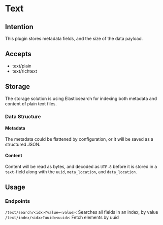 # Text

## Intention
This plugin stores metadata fields, and the size of the data payload.


## Accepts
* text/plain
* text/richtext


## Storage
The storage solution is using Elasticsearch for indexing
both metadata and content of plain text files.

### Data Structure
#### Metadata
The metadata could be flattened by configuration,
or it will be saved as a structured JSON.

#### Content
Content will be read as bytes, and decoded as `UTF-8`
before it is stored in a `text`-field along with the
`uuid`, `meta_location`, and `data_location`.

## Usage
### Endpoints
`/text/search/<idx>?value=<value>`: Searches all fields in an index, by value
`/text/index/<idx>?uuid=<uuid>`: Fetch elements by uuid
